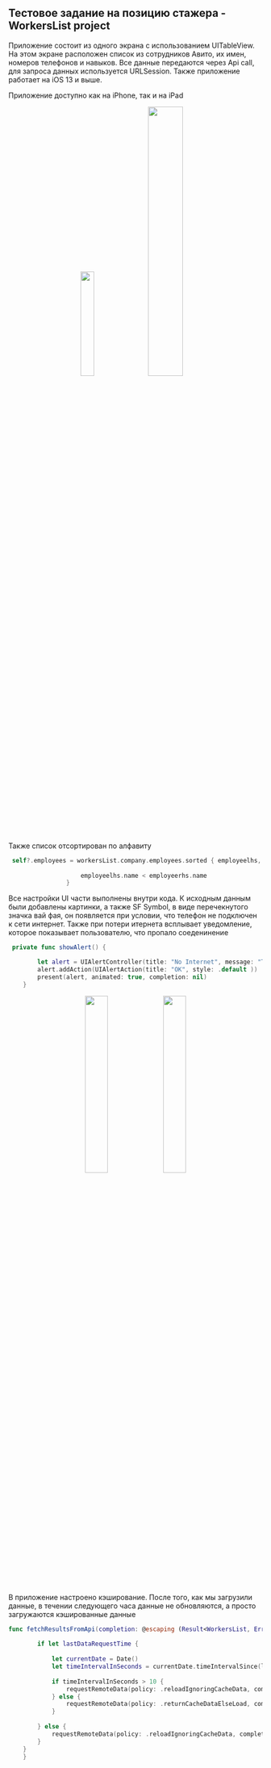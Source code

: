
## Тестовое задание на позицию стажера - WorkersList project 



Приложение состоит из одного экрана с использованием UITableView. На этом экране расположен список из сотрудников Авито, их имен, номеров телефонов и навыков. Все данные передаются через Api call, для запроса данных используется URLSession. Также приложение работает на iOS 13 и выше.


Приложение доступно как на iPhone, так и на iPad

<p align="center" width="100%">
    <img width="23%" src="https://user-images.githubusercontent.com/111228178/198905039-920c5ae6-845e-46fb-a3f2-f903e0198520.jpg">
     <img width="37%" src="https://user-images.githubusercontent.com/111228178/198904608-199820e6-179b-4119-b0e1-9bfe22a51c48.png">
</p>

Также список отсортирован по алфавиту 


```swift
 self?.employees = workersList.company.employees.sorted { employeelhs, employeerhs in
                    
                    employeelhs.name < employeerhs.name
                }
```

Все настройки UI части выполнены внутри кода. К исходным данным были добавлены картинки, а также SF Symbol, в виде перечекнутого значка вай фая, он появляется при условии, что телефон не подключен к сети интернет. 
Также при потери итернета всплывает увeдомление, которое показывает пользователю, что пропало соеденинение 
```swift
 private func showAlert() {

        let alert = UIAlertController(title: "No Internet", message: "This app requires wifi/internet connection!", preferredStyle: .alert)
        alert.addAction(UIAlertAction(title: "OK", style: .default ))
        present(alert, animated: true, completion: nil)
    }
```
<p align="center" width="100%">
    <img width="30%" src="https://user-images.githubusercontent.com/111228178/198905040-0828a27a-6ac6-4326-85af-93a9cdc1acd1.jpg">
     <img width="30%" src="https://user-images.githubusercontent.com/111228178/198905042-db5a69f6-a30d-449a-8eb0-532273e72989.jpg">
</p>

В приложение настроено кэширование. После того, как мы загрузили данные, в течении следующего часа данные не обновляются, а просто загружаются кэшированные данные 
```swift
func fetchResultsFromApi(completion: @escaping (Result<WorkersList, Error>) -> Void) {
        
        if let lastDataRequestTime {
            
            let currentDate = Date()
            let timeIntervalInSeconds = currentDate.timeIntervalSince(lastDataRequestTime)
            
            if timeIntervalInSeconds > 10 {
                requestRemoteData(policy: .reloadIgnoringCacheData, completion: completion)
            } else {
                requestRemoteData(policy: .returnCacheDataElseLoad, completion: completion)
            }
            
        } else {
            requestRemoteData(policy: .reloadIgnoringCacheData, completion: completion)
        }
    }
    }
```



